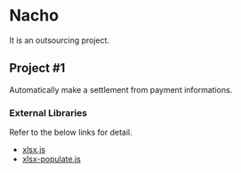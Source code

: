 # Nacho
It is an outsourcing project.

## Project #1
Automatically make a settlement from payment informations.

### External Libraries
Refer to the below links for detail.
* [xlsx.js](https://github.com/SheetJS/js-xlsx)
* [xlsx-populate.js](https://github.com/dtjohnson/xlsx-populate)
